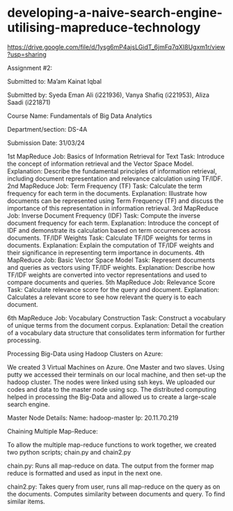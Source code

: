 # developing-a-naive-search-engine-utilising-mapreduce-technology
https://drive.google.com/file/d/1ysg6mP4ajsLGidT_6jmFq7qXI8Ugxm1r/view?usp=sharing

 
Assignment #2:
 
 
Submitted to:   Ma’am Kainat Iqbal
 
Submitted by:  Syeda Eman Ali (i221936), Vanya Shafiq (i221953), Aliza Saadi (i221871)

Course Name:   Fundamentals of Big Data Analytics
 
Department/section: DS-4A
 
Submission Date: 31/03/24
 
 
 



1st MapReduce Job: Basics of Information Retrieval for Text
Task: Introduce the concept of information retrieval and the Vector Space Model.
Explanation: Describe the fundamental principles of information retrieval, including document representation and relevance calculation using TF/IDF.
2nd MapReduce Job: Term Frequency (TF)
Task: Calculate the term frequency for each term in the documents.
Explanation: Illustrate how documents can be represented using Term Frequency (TF) and discuss the importance of this representation in information retrieval.
3rd MapReduce Job: Inverse Document Frequency (IDF)
Task: Compute the inverse document frequency for each term.
Explanation: Introduce the concept of IDF and demonstrate its calculation based on term occurrences across documents.
TF/IDF Weights
Task: Calculate TF/IDF weights for terms in documents.
Explanation: Explain the computation of TF/IDF weights and their significance in representing term importance in documents.
   4th MapReduce Job: Basic Vector Space Model
Task: Represent documents and queries as vectors using TF/IDF weights.
Explanation: Describe how TF/IDF weights are converted into vector representations and used to compare documents and queries.
5th MapReduce Job: Relevance Score
Task: Calculate relevance score for the query and document.
Explanation: Calculates a relevant score to see how relevant the query is to each document.




6th MapReduce Job: Vocabulary Construction
Task: Construct a vocabulary of unique terms from the document corpus.
Explanation: Detail the creation of a vocabulary data structure that consolidates term information for further processing.




Processing Big-Data using Hadoop Clusters on Azure:

We created 3 Virtual Machines on Azure. One Master and two slaves. Using putty we accessed their terminals on our local machine, and then set-up the hadoop cluster. The nodes were linked using ssh keys. 
We uploaded our codes and data to the master node using scp. The distributed computing helped in processing the Big-Data and allowed us to create a large-scale search engine.

Master Node Details: 
Name: hadoop-master
Ip: 20.11.70.219

Chaining Multiple Map-Reduce:

To allow the multiple map-reduce functions to work together, we created two python scripts; chain.py and chain2.py

chain.py: Runs all map-reduce on data. The output from the former map reduce is formatted and used as input in the next one.

chain2.py: Takes query from user, runs all map-reduce on the query as on the documents. Computes similarity between documents and query. To find similar items.



